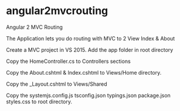 # angular2mvcrouting
Angular 2 MVC Routing


The Application lets you do routing with MVC to 2 View Index & About

Create a MVC project in VS 2015.
Add the app folder in root directory

Copy the HomeController.cs to Controllers sections


Copy the About.cshtml & Index.cshtml to Views/Home directory.


Copy the _Layout.cshtml to Views/Shared

Copy the systemjs.config.js tsconfig.json typings.json package.json styles.css to root directory.
